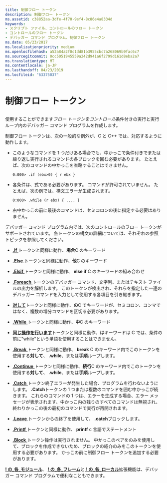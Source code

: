 ```yaml
---
title: 制御フロー トークン
description: 制御フロー トークン
ms.assetid: c38852aa-3dfe-4f70-9ef4-8c86e4a8334d
keywords:
- スクリプト ファイル、コントロールのフロー トークン
- コントロールのフロー トークン
- デバッガー コマンド プログラム、制御フロー トークン
ms.date: 05/23/2017
ms.localizationpriority: medium
ms.openlocfilehash: a52a84a2f0c1dd81b3955cbc7a268069b9fac6c7
ms.sourcegitcommit: 0cc5051945559a242d941a6f2799d161d8eba2a7
ms.translationtype: MT
ms.contentlocale: ja-JP
ms.lasthandoff: 04/23/2019
ms.locfileid: "63375037"
---
```

# <a name="control-flow-tokens"></a>制御フロー トークン


## <span id="ddk_control_flow_tokens_dbg"></span><span id="DDK_CONTROL_FLOW_TOKENS_DBG"></span>


使用することができます*フロー トークンをコントロール*条件付きの実行と実行ループ内のデバッガー コマンド プログラムを作成します。

制御フロー トークンは、次の一般的な例外が、C と C++ では、対応するように動作します。

-   このようなコマンドを 1 つだけある場合でも、中かっこで条件付きでまたは繰り返し実行されるコマンドの各ブロックを囲む必要があります。 たとえば、次のコマンドの中かっこを省略することはできません。

    ```dbgcmd
    0:000> .if (ebx>0) { r ebx }
    ```

-   各条件は、式である必要があります。 コマンドが許可されていません。 たとえば、次の例では、構文エラーが生成されます。

    ```dbgcmd
    0:000> .while (r ebx) { .... }
    ```

-   右中かっこの前に最後のコマンドは、セミコロンの後に指定する必要はありません。

デバッガー コマンド プログラム内では、次のコントロールのフロー トークンがサポートされています。 各トークンの構文の詳細については、それぞれの参照トピックを参照してください。

-   [ **.If** ](-if.md)トークンと同様に動作、**場合**C のキーワード

-   [ **.Else** ](-else.md)トークンと同様に動作、**他**C のキーワード

-   [ **.Elsif** ](-elsif.md)トークンと同様に動作、 **else if** C のキーワードの組み合わせ

-   [ **.Foreach** ](-foreach.md)トークンのデバッガー コマンド、文字列、またはテキスト ファイルの出力を解析します。 このトークンが検出され、それらを指定した一連のデバッガー コマンドを入力として使用する各項目を引き継ぎます。

-   [**対して**](-for.md)トークンと同様に動作、**の**C でキーワードが、セミコロン、コンマではなく、複数の増分コマンドを区切る必要があります。

-   [ **.While** ](-while.md)トークンと同様に動作、**中**C のキーワード

-   [**同じ操作を行います**](-do.md)トークンと同様に動作、**は**キーワードは C では、条件の前に"while"という単語を使用することはできません。

-   [ **.Break** ](https://msdn.microsoft.com/library/windows/hardware/ff556242)トークンと同様に動作、 **break** C のキーワード内でこのトークンを使用する**対して**、 **.while**、または**手順**ループします。

-   [ **.Continue** ](-continue.md)トークンと同様に動作、**続行**C のキーワード内でこのトークンを使用する**対して**、 **.while**、または**手順**ループします。

-   [ **.Catch** ](-catch.md)トークン終了エラーが発生した場合、プログラムを行わないようにします。 **.Catch**トークンの 1 つまたは複数のコマンドを囲む中かっこが続きます。 これらのコマンドの 1 つは、エラーを生成する場合、エラー メッセージが表示されます、中かっこ内の残りのすべてのコマンドは無視され、終わりかっこの後の最初のコマンドで実行が再開されます。

-   [ **.Leave** ](-leave.md)トークンからの終了を使用して、 **.catch**ブロックします。

-   [ **.Printf** ](-printf.md)トークンと同様に動作、 **printf** c 言語でステートメント

-   [ **.Block** ](-block.md)トークン操作は実行されません。 中かっこのペアをのみを使用して、ブロックを作成できないため、ブロックの紹介のみをこのトークンを使用する必要があります。 かっこの前に制御フロー トークンを追加する必要があります。

[ **! の\_各\_モジュール**](-for-each-module.md)、 [ **! の\_各\_フレーム**](-for-each-frame.md)と[ **! の\_各\_ローカル**](-for-each-local.md)拡張機能は、デバッガー コマンド プログラムで便利なこともできます。

 

 





